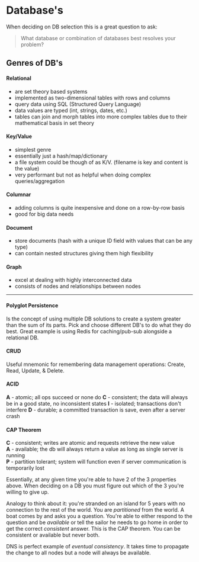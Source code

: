 # Database's 

When deciding on DB selection this is a great question to ask:

> What database or combination of databases best resolves your problem?

## Genres of DB's

#### Relational

* are set theory based systems
* implemented as two-dimensional tables with rows and columns
* query data using SQL (Structured Query Language)
* data values are typed (int, strings, dates, etc.)
* tables can join and morph tables into more complex tables due to their mathematical basis in set theory

#### Key/Value
* simplest genre
* essentially just a hash/map/dictionary
* a file system could be though of as K/V. (filename is key and content is the value)
* very performant but not as helpful when doing complex queries/aggregation

#### Columnar
* adding columns is quite inexpensive and done on a row-by-row basis
* good for big data needs

#### Document
* store documents (hash with a unique ID field with values that can be any type)
* can contain nested structures giving them high flexibility

#### Graph
* excel at dealing with highly interconnected data
* consists of nodes and relationships between nodes

---

#### Polyglot Persistence
Is the concept of using multiple DB solutions to create a system greater than
the sum of its parts.  Pick and choose different DB's to do what they do best.
Great example is using Redis for caching/pub-sub alongside a relational DB.

#### CRUD
Useful mnemonic for remembering data management operations: Create, Read,
Update, & Delete.

#### ACID

**A** - atomic; all ops succeed or none do
**C** - consistent; the data will always be in a good state, no inconsistent states
**I** - isolated; transactions don't interfere
**D** - durable; a committed transaction is save, even after a server crash

#### CAP Theorem

**C** - consistent; writes are atomic and requests retrieve the new value  
**A** - available; the db will always return a value as long as single server is running  
**P** - partition tolerant; system will function even if server communication is temporarily lost  

Essentially, at any given time you're able to have 2 of the 3 properties above.
When deciding on a DB you must figure out which of the 3 you're willing to give
up.  

Analogy to think about it: you're stranded on an island for 5 years with no
connection to the rest of the world.  You are _partitioned_ from the world.  A
boat comes by and asks you a question.  You're able to either respond to the
question and be _available_ or tell the sailor he needs to go home in order to
get the correct _consistent_ answer.  This is the CAP theorem.  You can be
consistent or available but never both.

DNS is perfect example of _eventual consistency_.  It takes time to propagate
the change to all nodes but a node will always be available.




